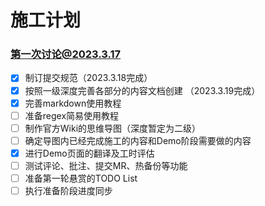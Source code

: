 # 施工计划

### 第一次讨论@2023.3.17

* [x] 制订提交规范（2023.3.18完成）
* [x] 按照一级深度完善各部分的内容文档创建 （2023.3.19完成）
* [x] 完善markdown使用教程
* [ ] 准备regex简易使用教程
* [ ] 制作官方Wiki的思维导图（深度暂定为二级）
* [ ] 确定导图内已经完成施工的内容和Demo阶段需要做的内容
* [x] 进行Demo页面的翻译及工时评估
* [ ] 测试评论、批注、提交MR、热备份等功能
* [ ] 准备第一轮悬赏的TODO List
* [ ] 执行准备阶段进度同步
